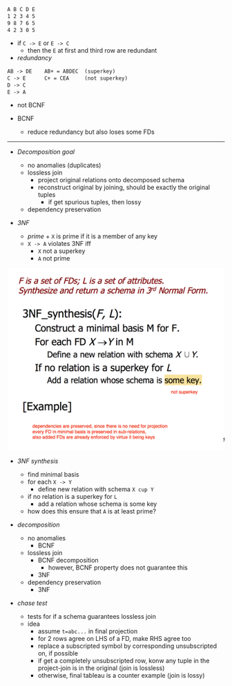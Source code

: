 


```
A B C D E 
1 2 3 4 5
9 8 7 6 5
4 2 3 0 5
```
+ if `C -> E` or `E -> C`
    + then the `E` at first and third row are redundant
+ _redundancy_ 



```
AB -> DE    AB+ = ABDEC  (superkey)
C -> E      C+ = CEA     (not superkey)
D -> C 
E -> A
```
+ not BCNF


+ BCNF
    + reduce redundancy but also loses some FDs




--- 


+ _Decomposition goal_ 
    + no anomalies (duplicates)
    + lossless join
        + project original relations onto decomposed schema
        + reconstruct original by joining, should be exactly the original tuples
            + if get spurious tuples, then lossy
    + dependency preservation

+ _3NF_
    + _prime_ 
            + `X` is prime if it is a member of any key
    + `X -> A` violates 3NF iff
        + `X` not a superkey 
        + `A` not prime


![](2017-12-05-14-06-51.png)
+ _3NF synthesis_  
    + find minimal basis
    + for each `X -> Y` 
        + define new relation with schema `X cup Y`
    + if no relation is a superkey for `L`
        + add a relation whose schema is some key
    + how does this ensure that `A` is at least prime?


+ _decomposition_ 
    + no anomalies
        + BCNF
    + lossless join 
        + BCNF decomposition
            + however, BCNF property does not guarantee this
        + 3NF
    + dependency preservation
        + 3NF


+ _chase test_ 
    + tests for if a schema guarantees lossless join
    + idea
        + assume `t=abc...` in final projection
        + for 2 rows agree on LHS of a FD, make RHS agree too 
        + replace a subscripted symbol by corresponding unsubscripted on, if possible
        + if get a completely unsubscripted row, konw any tuple in the project-join is in the original (join is lossless)
        + otherwise, final tableau is a counter example (join is lossy)
